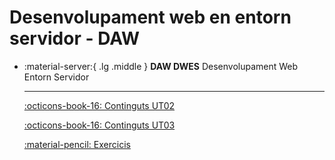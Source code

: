 # Desenvolupament web en entorn servidor - DAW

<div class="grid cards" markdown>

- :material-server:{ .lg .middle } __DAW DWES__ Desenvolupament Web Entorn Servidor

    ---

  [:octicons-book-16: Continguts UT02](Moduls/DWES/UT02PHP.md)

  [:octicons-book-16: Continguts UT03](Moduls/DWES/UT03PHP.md)

  [:material-pencil: Exercicis](Moduls/DWES/exercicisisolucions/Exercicis.md)

</div>
